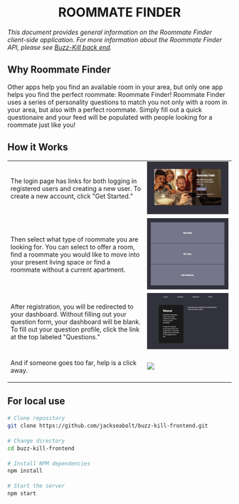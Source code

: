 
<h1 align="center">ROOMMATE FINDER</h1>
<p><em>This document provides general information on the Roommate Finder client-side application.  For more information about the Roommate Finder API, please see <a href="https://github.com/brianjb-lfl/buzz-kill-back/blob/master/README.md">Buzz-Kill back end</a>.</em></p>


Why Roommate Finder
-------------
Other apps help you find an available room in your area, but only one app helps you find the perfect roommate: Roommate Finder! Roommate Finder uses a series of personality questions to match you not only with a room in your area, but also with a perfect roommate. Simply fill out a quick questionaire and your feed will be populated with people looking for a roommate just like you! 

How it Works
------------
<table layout="fixed">
  <tr>
    <td>
      <p>The login page has links for both logging in registered users and creating a new user. To create a new account, click "Get Started."</p>
    </td>
    <td>
      <img src="/src/images/readme1.png" max-height="240px" witdh="auto">
    </td>
  </tr>
  <tr>
    <td>
      <p>Then select what type of roommate you are looking for. You can select to offer a room, find a roommate you would like to move into your present living space or find a roommate without a current apartment.</p>
    </td>
    <td>
      <img src="/src/images/readme2.png" max-height="240px" witdh="auto">
    </td>
  </tr>
  <tr>
    <td>
      <p>After registration, you will be redirected to your dashboard. Without filling out your question form, your dashboard will be blank. To fill out your question profile, click the link at the top labeled "Questions."</p>
    </td>
    <td>
      <img src="/src/images/readme3.png" max-height="240px" witdh="auto">
    </td>
  </tr>
  <tr>
    <td>
      <p>And if someone goes too far, help is a click away.</p>
    </td>
    <td>
      <img src="/img/buzz-kill-patronemergency.png" max-height="240px" witdh="auto">
    </td>
  </tr>
</table>

For local use
--------

```bash
# Clone repository
git clone https://github.com/jackseabolt/buzz-kill-frontend.git

# Change directory
cd buzz-kill-frontend

# Install NPM dependencies
npm install

# Start the server
npm start
```
